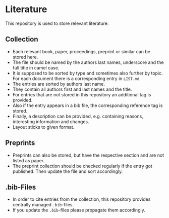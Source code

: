 # Literature
This repository is used to store relevant literature.

## Collection
* Each relevant book, paper, proceedings, preprint or similar can be stored here.
* The file should be named by the authors last names, underscore and the full title in camel case.
* It is supposed to be sorted by type and sometimes also further by topic. For each document there is a corresponding entry in `LIST.md`.
* The entries are sorted by authors last name.
* They contain all authors first and last names and the title.
* For entries that are not stored in this repository an additional tag is provided.
* Also if the entry appears in a bib file, the corresponding reference tag is stored.
* Finally, a description can be provided, e.g. containing reasons, interesting information and changes.
* Layout sticks to given format.

## Preprints
* Preprints can also be stored, but have the respective section and are not listed as paper.
* The preprint collection should be checked regularly if the entry got published. Then update the file and sort accordingly.

## .bib-Files
* In order to cite entries from the collection, this repository provides centrally managed `.bib`-files.
* If you update the `.bib`-files please propagate them accordingly.
